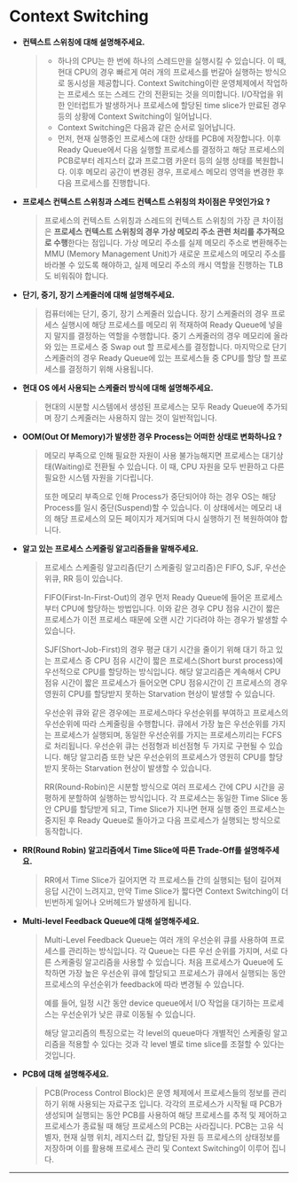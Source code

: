 # Context Switching

- **컨텍스트 스위칭에 대해 설명해주세요.**

  > - 하나의 CPU는 한 번에 하나의 스레드만을 실행시킬 수 있습니다. 이 때, 현대 CPU의 경우 빠르게 여러 개의 프로세스를 번갈아 실행하는 방식으로 동시성을 제공합니다. Context Switching이란 운영체제에서 작업하는 프로세스 또는 스레드 간의 전환되는 것을 의미합니다. I/O작업을 위한 인터럽트가 발생하거나 프로세스에 할당된 time slice가 만료된 경우 등의 상황에 Context Switching이 일어납니다. 
  > - Context Switching은 다음과 같은 순서로 일어납니다.
  > - 먼저, 현재 실행중인 프로세스에 대한 상태를 PCB에 저장합니다. 이후 Ready Queue에서 다음 실행할 프로세스를 결정하고 해당 프로세스의 PCB로부터 레지스터 값과 프로그램 카운터 등의 실행 상태를 복원합니다. 이후 메모리 공간이 변경된 경우, 프로세스 메모리 영역을 변경한 후 다음 프로세스를 진행합니다. 

- **프로세스 컨텍스트 스위칭과 스레드 컨텍스트 스위칭의 차이점은 무엇인가요 ?**

  > 프로세스의 컨텍스트 스위칭과 스레드의 컨텍스트 스위칭의 가장 큰 차이점은 **프로세스 컨텍스트 스위칭의 경우 가상 메모리 주소 관련 처리를 추가적으로 수행**한다는 점입니다. 가상 메모리 주소를 실제 메모리 주소로 변환해주는 MMU (Memory Management Unit)가 새로운 프로세스의 메모리 주소를 바라볼 수 있도록 해야하고, 실제 메모리 주소의 캐시 역할을 진행하는 TLB도 비워줘야 합니다. 

- **단기, 중기, 장기 스케줄러에 대해 설명해주세요.**
  
  >  컴퓨터에는 단기, 중기, 장기 스케줄러 있습니다. 장기 스케줄러의 경우 프로세스 실행시에 해당 프로세스를 메모리 위 적재하여 Ready Queue에 넣을지 말지를 결정하는 역할을 수행합니다. 중기 스케줄러의 경우 메모리에 올라와 있는 프로세스 중 Swap out 할 프로세스를 결정합니다. 마지막으로 단기 스케줄러의 경우 Ready Queue에 있는 프로세스들 중 CPU를 할당 할 프로세스를 결정하기 위해 사용됩니다. 
  
- **현대 OS 에서 사용되는 스케줄러 방식에 대해 설명해주세요.**

  >  현대의 시분할 시스템에서 생성된 프로세스는 모두 Ready Queue에 추가되며 장기 스케줄러는 사용하지 않는 것이 일반적입니다. 

- **OOM(Out Of Memory)가 발생한 경우 Process는 어떠한 상태로 변화하나요 ?**

  >메모리 부족으로 인해 필요한 자원이 사용 불가능해지면 프로세스는 대기상태(Waiting)로 전환될 수 있습니다. 이 때, CPU 자원을 모두 반환하고 다른 필요한 시스템 자원을 기다립니다.
  >
  >또한 메모리 부족으로 인해 Process가 중단되어야 하는 경우 OS는 해당 Process를 일시 중단(Suspend)할 수 있습니다. 이 상태에서는 메모리 내의 해당 프로세스의 모든 페이지가 제거되며 다시 실행하기 전 복원하여야 합니다. 

- **알고 있는 프로세스 스케줄링 알고리즘들을 말해주세요.**

  >  프로세스 스케줄링 알고리즘(단기 스케줄링 알고리즘)은 FIFO, SJF, 우선순위큐, RR 등이 있습니다. 
  >
  > FIFO(First-In-First-Out)의 경우 먼저 Ready Queue에 들어온 프로세스부터 CPU에 할당하는 방법입니다. 이와 같은 경우 CPU 점유 시간이 짧은 프로세스가 이전 프로세스 때문에 오랜 시간 기다려야 하는 경우가 발생할 수 있습니다.
  >
  > SJF(Short-Job-First)의 경우 평균 대기 시간을 줄이기 위해 대기 하고 있는 프로세스 중 CPU 점유 시간이 짧은 프로세스(Short burst process)에 우선적으로 CPU를 할당하는 방식입니다. 해당 알고리즘은 계속해서 CPU 점유 시간이 짧은 프로세스가 들어오면 CPU 점유시간이 긴 프로세스의 경우 영원히 CPU를 할당받지 못하는 Starvation 현상이 발생할 수 있습니다.
  >
  > 우선순위 큐와 같은 경우에는 프로세스마다 우선순위를 부여하고 프로세스의 우선순위에 따라 스케줄링을 수행합니다. 큐에서 가장 높은 우선순위를 가지는 프로세스가 실행되며, 동일한 우선순위를 가지는 프로세스끼리는 FCFS로 처리됩니다. 우선순위 큐는 선점형과 비선점형 두 가지로 구현될 수 있습니다. 해당 알고리즘 또한 낮은 우선순위의 프로세스가 영원히 CPU를 할당 받지 못하는 Starvation 현상이 발생할 수 있습니다. 
  >
  > RR(Round-Robin)은 시분할 방식으로 여러 프로세스 간에 CPU 시간을 공평하게 분할하여 실행하는 방식입니다. 각 프로세스는 동일한 Time Slice 동안 CPU를 할당받게 되고, Time Slice가 지나면 현재 실행 중인 프로세스는 중지된 후 Ready Queue로 돌아가고 다음 프로세스가 실행되는 방식으로 동작합니다. 

- **RR(Round Robin) 알고리즘에서 Time Slice에 따른 Trade-Off를 설명해주세요.**

  > RR에서 Time Slice가 길어지면 각 프로세스들 간의 실행되는 텀이 길어져 응답 시간이 느려지고, 만약 Time Slice가 짧다면 Context Switching이 더 빈번하게 일어나 오버헤드가 발생하게 됩니다. 

- **Multi-level Feedback Queue에 대해 설명해주세요.**

  > Multi-Level Feedback Queue는 여러 개의 우선순위 큐를 사용하여 프로세스를 관리하는 방식입니다. 각 Queue는 다른 우선 순위를 가지며, 서로 다른 스케줄링 알고리즘을 사용할 수 있습니다. 처음 프로세스가 Queue에 도착하면 가장 높은 우선순위 큐에 할당되고 프로세스가 큐에서 실행되는 동안 프로세스의 우선순위가 feedback에 따라 변경될 수 있습니다. 
  >
  > 예를 들어, 일정 시간 동안 device queue에서 I/O 작업을 대기하는 프로세스는 우선순위가 낮은 큐로 이동될 수 있습니다. 
  >
  > 해당 알고리즘의 특징으로는 각 level의 queue마다 개별적인 스케줄링 알고리즘을 적용할 수 있다는 것과 각 level 별로 time slice를 조절할 수 있다는 것입니다. 

- **PCB에 대해 설명해주세요.**

  > PCB(Process Control Block)은 운영 체제에서 프로세스들의 정보를 관리하기 위해 사용되는 자료구조 입니다. 각각의 프로세스가 시작될 때 PCB가 생성되며 실행되는 동안 PCB를 사용하여 해당 프로세스를 추적 및 제어하고 프로세스가 종료될 때 해당 프로세스의 PCB는 사라집니다. PCB는 고유 식별자, 현재 실행 위치, 레지스터 값, 할당된 자원 등 프로세스의 상태정보를 저장하며 이를 활용해 프로세스 관리 및 Context Switching이 이루어 집니다. 

---

